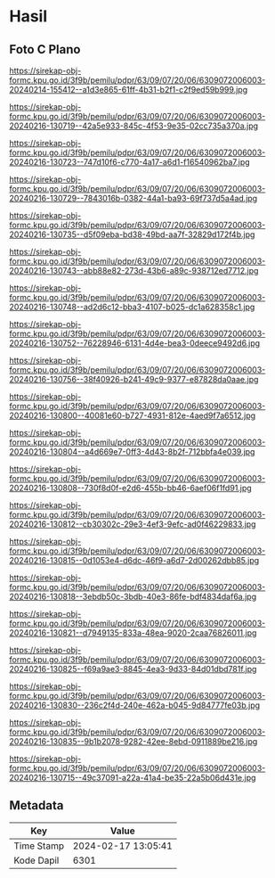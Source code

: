 # Hasil

## Foto C Plano

https://sirekap-obj-formc.kpu.go.id/3f9b/pemilu/pdpr/63/09/07/20/06/6309072006003-20240214-155412--a1d3e865-61ff-4b31-b2f1-c2f9ed59b999.jpg

https://sirekap-obj-formc.kpu.go.id/3f9b/pemilu/pdpr/63/09/07/20/06/6309072006003-20240216-130719--42a5e933-845c-4f53-9e35-02cc735a370a.jpg

https://sirekap-obj-formc.kpu.go.id/3f9b/pemilu/pdpr/63/09/07/20/06/6309072006003-20240216-130723--747d10f6-c770-4a17-a6d1-f16540962ba7.jpg

https://sirekap-obj-formc.kpu.go.id/3f9b/pemilu/pdpr/63/09/07/20/06/6309072006003-20240216-130729--7843016b-0382-44a1-ba93-69f737d5a4ad.jpg

https://sirekap-obj-formc.kpu.go.id/3f9b/pemilu/pdpr/63/09/07/20/06/6309072006003-20240216-130735--d5f09eba-bd38-49bd-aa7f-32829d172f4b.jpg

https://sirekap-obj-formc.kpu.go.id/3f9b/pemilu/pdpr/63/09/07/20/06/6309072006003-20240216-130743--abb88e82-273d-43b6-a89c-938712ed7712.jpg

https://sirekap-obj-formc.kpu.go.id/3f9b/pemilu/pdpr/63/09/07/20/06/6309072006003-20240216-130748--ad2d6c12-bba3-4107-b025-dc1a628358c1.jpg

https://sirekap-obj-formc.kpu.go.id/3f9b/pemilu/pdpr/63/09/07/20/06/6309072006003-20240216-130752--76228946-6131-4d4e-bea3-0deece9492d6.jpg

https://sirekap-obj-formc.kpu.go.id/3f9b/pemilu/pdpr/63/09/07/20/06/6309072006003-20240216-130756--38f40926-b241-49c9-9377-e87828da0aae.jpg

https://sirekap-obj-formc.kpu.go.id/3f9b/pemilu/pdpr/63/09/07/20/06/6309072006003-20240216-130800--40081e60-b727-4931-812e-4aed9f7a6512.jpg

https://sirekap-obj-formc.kpu.go.id/3f9b/pemilu/pdpr/63/09/07/20/06/6309072006003-20240216-130804--a4d669e7-0ff3-4d43-8b2f-712bbfa4e039.jpg

https://sirekap-obj-formc.kpu.go.id/3f9b/pemilu/pdpr/63/09/07/20/06/6309072006003-20240216-130808--730f8d0f-e2d6-455b-bb46-6aef06f1fd91.jpg

https://sirekap-obj-formc.kpu.go.id/3f9b/pemilu/pdpr/63/09/07/20/06/6309072006003-20240216-130812--cb30302c-29e3-4ef3-9efc-ad0f46229833.jpg

https://sirekap-obj-formc.kpu.go.id/3f9b/pemilu/pdpr/63/09/07/20/06/6309072006003-20240216-130815--0d1053e4-d6dc-46f9-a6d7-2d00262dbb85.jpg

https://sirekap-obj-formc.kpu.go.id/3f9b/pemilu/pdpr/63/09/07/20/06/6309072006003-20240216-130818--3ebdb50c-3bdb-40e3-86fe-bdf4834daf6a.jpg

https://sirekap-obj-formc.kpu.go.id/3f9b/pemilu/pdpr/63/09/07/20/06/6309072006003-20240216-130821--d7949135-833a-48ea-9020-2caa76826011.jpg

https://sirekap-obj-formc.kpu.go.id/3f9b/pemilu/pdpr/63/09/07/20/06/6309072006003-20240216-130825--f69a9ae3-8845-4ea3-9d33-84d01dbd781f.jpg

https://sirekap-obj-formc.kpu.go.id/3f9b/pemilu/pdpr/63/09/07/20/06/6309072006003-20240216-130830--236c2f4d-240e-462a-b045-9d84777fe03b.jpg

https://sirekap-obj-formc.kpu.go.id/3f9b/pemilu/pdpr/63/09/07/20/06/6309072006003-20240216-130835--9b1b2078-9282-42ee-8ebd-0911889be216.jpg

https://sirekap-obj-formc.kpu.go.id/3f9b/pemilu/pdpr/63/09/07/20/06/6309072006003-20240216-130715--49c37091-a22a-41a4-be35-22a5b06d431e.jpg


## Metadata

| Key        | Value               |
| ---------- | ------------------- |
| Time Stamp | 2024-02-17 13:05:41 |
| Kode Dapil | 6301                |



